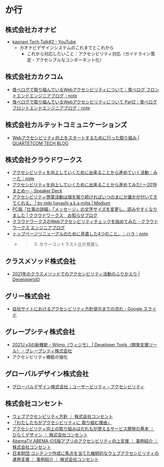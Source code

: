 # か行

## 株式会社カオナビ
- [kaonavi Tech Talk#2 - YouTube](https://www.youtube.com/watch?v=3Cs-PVZXsyU&t=2481s)
  - カオナビデザインシステムのこれまでとこれから
    - これから対応したいこと：アクセシビリティ対応（ガイドライン策定・アクセシブルなコンポーネント化）

## 株式会社カカクコム
- [食べログで取り組んでいるWebアクセシビリティについて｜食べログ フロントエンドエンジニアブログ｜note](https://note.com/tabelog_frontend/n/n588fa566a464)
- [食べログで取り組んでいるWebアクセシビリティについて Part2｜食べログ フロントエンドエンジニアブログ｜note](https://note.com/tabelog_frontend/n/nd8a21f4e9380)

## 株式会社カルテットコミュニケーションズ
- [Webアクセシビリティ向上をスタートするために行った取り組み | QUARTETCOM TECH BLOG](https://tech.quartetcom.co.jp/2021/10/13/web-accessibility/)

## 株式会社クラウドワークス
- [アクセシビリティを向上していくために出来ることから進めていく活動｜みーた｜note](https://note.com/earlgray_mk/n/n159046bd58e7)
- [アクセシビリティを向上していくために出来ることから進めてみた! 〜2019まとめ〜 - Speaker Deck](https://speakerdeck.com/mikimhk/akusesihiriteiwoxiang-shang-siteikutamenichu-lai-rukotokarajin-metemita-2019matome)
- [アクセシビリティ啓蒙活動は旗を振り続ければいつのまにか誰かが付いてきてくれる。 | by miki hayashi a.k.a miita | Medium](https://medium.com/@earlgraymk/%E3%82%A2%E3%82%AF%E3%82%BB%E3%82%B7%E3%83%93%E3%83%AA%E3%83%86%E3%82%A3%E5%95%93%E8%92%99%E6%B4%BB%E5%8B%95%E3%81%AF%E6%97%97%E3%82%92%E6%8C%AF%E3%82%8A%E7%B6%9A%E3%81%91%E3%82%8C%E3%81%B0%E3%81%84%E3%81%A4%E3%81%AE%E3%81%BE%E3%81%AB%E3%81%8B%E8%AA%B0%E3%81%8B%E3%81%8C%E4%BB%98%E3%81%84%E3%81%A6%E3%81%8D%E3%81%A6%E3%81%8F%E3%82%8C%E3%82%8B-ed4c5ed5db06)
- [PC版「仕事の詳細」「メッセージ」の文字サイズを変更し、読みやすくなりました | クラウドワークス　お知らせブログ](https://blog.crowdworks.jp/?p=3663)
- [クラウドワークスのWebアクセシビリティチェックを始めてみた - クラウドワークス エンジニアブログ](https://engineer.crowdworks.jp/entry/product_accessibility_check)
- [トップページリニューアルのために見直した4つのこと。｜ハラ｜note](https://note.com/haraharam/n/n59c14f76a76c#89d28935-a965-40d3-a0b6-e54908979cbd)
  - > 3. カラーコントラスト比の見直し

## クラスメソッド株式会社
- [2021年のクラスメソッドでのアクセシビリティ活動のふりかえり | DevelopersIO](https://dev.classmethod.jp/articles/accessibility-activities-in-classmethod-2021/)

## グリー株式会社
- [自社サイトにおけるアクセシビリティ方針提示までの流れ - Google スライド](https://docs.google.com/presentation/d/1x6zEjLz8eG2KPO8BUz-pu3yost0y6i6N2Oxa0v6p7cE/edit#slide=id.gb8897a965_0_35)

## グレープシティ株式会社
- [2021J v3の新機能 - Wijmo（ウィジモ） | Developer Tools〈開発支援ツール〉 - グレープシティ株式会社](https://www.grapecity.co.jp/developer/wijmo/release/2021-3)
-   アクセシビリティ機能の強化

## グローバルデザイン株式会社
- [グローバルデザイン株式会社｜ユーザービリティ・アクセシビリティ](https://www.glode.co.jp/usability/index.html)

## 株式会社コンセント
- [ウェブアクセシビリティ方針 ｜ 株式会社コンセント](https://www.concentinc.jp/web_accessibility/)
- [「わたしたちがアクセシビリティに 取り組む理由」](https://www.slideshare.net/CNT-A11Y/ss-97829663)
- [アクセシビリティ向上の取り組みはだれもが使えるサービス開発の基本 ｜ ひらくデザイン ｜ 株式会社コンセント](https://www.concentinc.jp/design_research/2020/12/accessibility-freee/)
- [AbemaTV ABEMA iOS版アプリのアクセシビリティ向上支援 ｜ 事例紹介 ｜ 株式会社コンセント](https://www.concentinc.jp/works/abematv_202101/)
- [日本財団 コンテンツ作成に焦点を当てた継続的なウェブアクセシビリティの運用支援 ｜ 事例紹介 ｜ 株式会社コンセント](https://www.concentinc.jp/works/nippon-foundation_accessibility_202109/)
